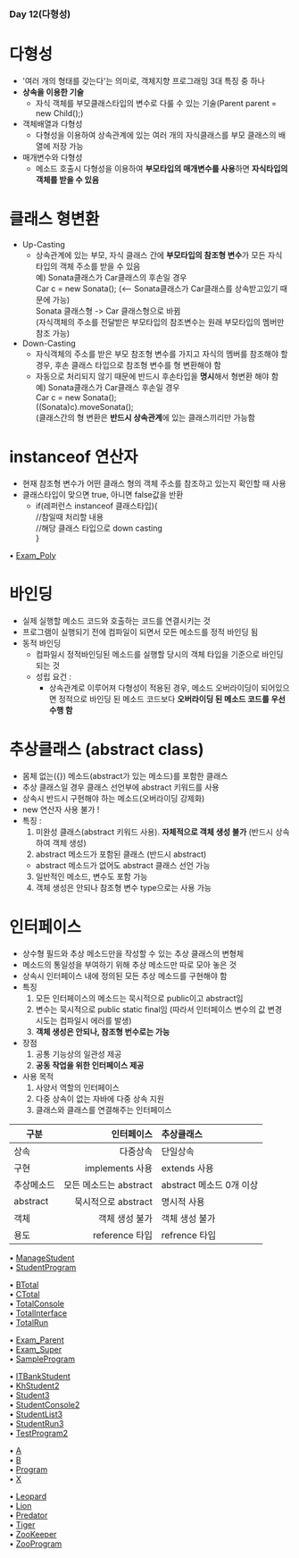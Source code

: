 ### Day 12(다형성)  

# 다형성  
  - '여러 개의 형태를 갖는다'는 의미로, 객체지향 프로그래밍 3대 특징 중 하나  
  - **상속을 이용한 기술**  
    - 자식 객체를 부모클래스타입의 변수로 다룰 수 있는 기술(Parent parent = new Child();)  
  - 객체배열과 다형성  
    - 다형성을 이용하여 상속관계에 있는 여러 개의 자식클래스를 부모 클래스의 배열에 저장 가능  
  - 매개변수와 다형성  
    - 메소드 호출시 다형성을 이용하여 **부모타입의 매개변수를 사용**하면 **자식타입의 객체를 받을 수 있음**  

# 클래스 형변환  
  - Up-Casting  
    - 상속관계에 있는 부모, 자식 클래스 간에 **부모타입의 참조형 변수**가 모든 자식 타입의 객체 주소를 받을 수 있음  
    예) Sonata클래스가 Car클래스의 후손일 경우  
      Car c = new Sonata(); (<-- Sonata클래스가 Car클래스를 상속받고있기 때문에 가능)  
      Sonata 클래스형 -> Car 클래스형으로 바뀜  
    (자식객체의 주소를 전달받은 부모타입의 참조변수는 원래 부모타입의 멤버만 참조 가능)  
  - Down-Casting  
    - 자식객체의 주소를 받은 부모 참조형 변수를 가지고 자식의 멤버를 참조해야 할 경우, 후손 클래스 타입으로 참조형 변수를 형 변환해야 함  
    - 자동으로 처리되지 않기 때문에 반드시 후손타입을 **명시**해서 형변환 해야 함  
    예) Sonata클래스가 Car클래스 후손일 경우  
      Car c = new Sonata();  
      ((Sonata)c).moveSonata();  
    (클래스간의 형 변환은 **반드시 상속관계**에 있는 클래스끼리만 가능함  

# instanceof 연산자  
  - 현재 참조형 변수가 어떤 클래스 형의 객체 주소를 참조하고 있는지 확인할 때 사용  
  - 클래스타입이 맞으면 true, 아니면 false값을 반환  
    - if(레퍼런스 instanceof 클래스타입){  
      //참일때 처리할 내용  
      //해당 클래스 타입으로 down casting  
      }  

• [Exam_Poly](https://github.com/icici0093/KH_Study/blob/main/code/Exam_Poly.java)  

# 바인딩  
  - 실제 실행할 메소드 코드와 호출하는 코드를 연결시키는 것  
  - 프로그램이 실행되기 전에 컴파일이 되면서 모든 메소드를 정적 바인딩 됨  
  - 동적 바인딩  
    - 컴파일시 정적바인딩된 메소드를 실행할 당시의 객체 타입을 기준으로 바인딩 되는 것  
    - 성립 요건 :  
      - 상속관계로 이루어져 다형성이 적용된 경우, 메소드 오버라이딩이 되어있으면 정적으로 바인딩 된 메소드 코드보다 **오버라이딩 된 메소드 코드를 우선 수행 함**  
      
# 추상클래스 (abstract class)  
  - 몸체 없는({}) 메소드(abstract가 있는 메소드)를 포함한 클래스  
  - 추상 클래스일 경우 클래스 선언부에 abstract 키워드를 사용  
  - 상속시 반드시 구현해야 하는 메소드(오버라이딩 강제화)  
  - new 연산자 사용 불가 !  
  - 특징 :  
    1. 미완성 클래스(abstract 키워드 사용). **자체적으로 객체 생성 불가** (반드시 상속하여 객체 생성)  
    2. abstract 메소드가 포함된 클래스 (반드시 abstract)  
      - abstract 메소드가 없어도 abstract 클래스 선언 가능  
    3. 일반적인 메소드, 변수도 포함 가능  
    4. 객체 생성은 안되나 참조형 변수 type으로는 사용 가능  
    
# 인터페이스  
  - 상수형 필드와 추상 메소드만을 작성할 수 있는 추상 클래스의 변형체  
  - 메소드의 통일성을 부여하기 위해 추상 메소드만 따로 모아 놓은 것  
  - 상속시 인터페이스 내에 정의된 모든 추상 메소드를 구현해야 함  
  - 특징  
    1. 모든 인터페이스의 메소드는 묵시적으로 public이고 abstract임  
    2. 변수는 묵시적으로 public static final임 (따라서 인터페이스 변수의 값 변경 시도는 컴파일시 에러를 발생)   
    3. **객체 생성은 안되나, 참조형 번수로는 가능**  
  - 장점  
    1. 공통 기능상의 일관성 제공  
    2. **공동 작업을 위한 인터페이스 제공**  
  - 사용 목적  
    1. 사양서 역할의 인터페이스  
    2. 다중 상속이 없는 자바에 다중 상속 지원  
    3. 클래스와 클래스를 연결해주는 인터페이스  
    
|구분   |인터페이스   |추상클래스    
|----|-------:|:-------|
|상속|다중상속    |단일상속    |
|구현|implements 사용 |extends 사용 |
|추상메소드 |모든 메소드는 abstract|abstract 메소드 0개 이상|
|abstract|묵시적으로 abstract|명시적 사용|
|객체|객체 생성 불가|객체 생성 불가| 
|용도|reference 타입|refrence 타입|

• [ManageStudent](https://github.com/icici0093/KH_Study/blob/main/code/ManageStudent.java)  
• [StudentProgram](https://github.com/icici0093/KH_Study/blob/main/code/StudentProgram.java)  

• [BTotal](https://github.com/icici0093/KH_Study/blob/main/code/BTotal.java)  
• [CTotal](https://github.com/icici0093/KH_Study/blob/main/code/CTotal.java)  
• [TotalConsole](https://github.com/icici0093/KH_Study/blob/main/code/TotalConsole.java)  
• [TotalInterface](https://github.com/icici0093/KH_Study/blob/main/code/TotalInterface.java)  
• [TotalRun](https://github.com/icici0093/KH_Study/blob/main/code/TotalRun.java)  

• [Exam_Parent](https://github.com/icici0093/KH_Study/blob/main/code/Exam_Parent.java)  
• [Exam_Super](https://github.com/icici0093/KH_Study/blob/main/code/Exam_Super.java)  
• [SampleProgram](https://github.com/icici0093/KH_Study/blob/main/code/SampleProgram.java)  

• [ITBankStudent](https://github.com/icici0093/KH_Study/blob/main/code/ITBankStudent.java)  
• [KhStudent2](https://github.com/icici0093/KH_Study/blob/main/code/KhStudent2.java)  
• [Student3](https://github.com/icici0093/KH_Study/blob/main/code/Student3.java)  
• [StudentConsole2](https://github.com/icici0093/KH_Study/blob/main/code/StudentConsole2.java)  
• [StudentList3](https://github.com/icici0093/KH_Study/blob/main/code/StudentList3.java)  
• [StudentRun3](https://github.com/icici0093/KH_Study/blob/main/code/StudentRun3.java)  
• [TestProgram2](https://github.com/icici0093/KH_Study/blob/main/code/TestProgram2.java)  

• [A](https://github.com/icici0093/KH_Study/blob/main/code/A.java)  
• [B](https://github.com/icici0093/KH_Study/blob/main/code/B.java)  
• [Program](https://github.com/icici0093/KH_Study/blob/main/code/Program.java)  
• [X](https://github.com/icici0093/KH_Study/blob/main/code/X.java)  

• [Leopard](https://github.com/icici0093/KH_Study/blob/main/code/Leopard.java)  
• [Lion](https://github.com/icici0093/KH_Study/blob/main/code/Lion.java)  
• [Predator](https://github.com/icici0093/KH_Study/blob/main/code/Predator.java)  
• [Tiger](https://github.com/icici0093/KH_Study/blob/main/code/Tiger.java)  
• [ZooKeeper](https://github.com/icici0093/KH_Study/blob/main/code/ZooKeeper.java)  
• [ZooProgram](https://github.com/icici0093/KH_Study/blob/main/code/ZooProgram.java)  

      
      
